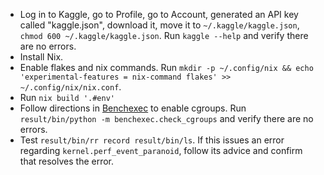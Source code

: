 - Log in to Kaggle, go to Profile, go to Account, generated an API key called "kaggle.json", download it, move it to `​~/.kaggle/kaggle.json`, `chmod 600 ~/.kaggle/kaggle.json`. Run `kaggle --help` and verify there are no errors.
- Install Nix.
- Enable flakes and nix commands. Run `mkdir -p ~/.config/nix && echo 'experimental-features = nix-command flakes' >> ~/.config/nix/nix.conf`.
- Run `nix build '.#env'`
- Follow directions in [Benchexec](https://github.com/sosy-lab/benchexec/blob/main/doc/INSTALL.md) to enable cgroups. Run `result/bin/python -m benchexec.check_cgroups` and verify there are no errors.
- Test `result/bin/rr record result/bin/ls`. If this issues an error regarding `kernel.perf_event_paranoid`, follow its advice and confirm that resolves the error.
